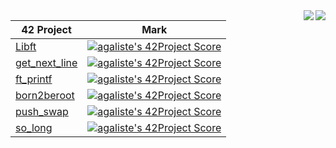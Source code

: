 <a href="https://github.com/somedevv/42-Cursus">
  <img align="right" src="https://badge42.herokuapp.com/api/stats/agaliste?privacyName=true" />
</a>
<a href="https://github.com/somedevv/42-C-Piscine">
  <img align="right" src="https://badge42.herokuapp.com/api/stats/agaliste?cursus=C%20Piscine&privacyName=true" />
</a>

| 42 Project       | Mark                                                                                                                                          |
|---------------|--------------------------------------------------------------------------------------------------------------------------------------------------|
| [Libft](https://github.com/somedevv/42-Cursus/tree/master/Rank%200/libft)         | [![agaliste's 42Project Score](https://badge42.herokuapp.com/api/project/agaliste/Libft)](https://badge42.herokuapp.com/api/project/agaliste/Libft)                  |
| [get_next_line](https://github.com/somedevv/42-Cursus/tree/master/Rank%201/get_next_line) | [![agaliste's 42Project Score](https://badge42.herokuapp.com/api/project/agaliste/get_next_line)](https://badge42.herokuapp.com/api/project/agaliste/get_next_line)          |
| [ft_printf](https://github.com/somedevv/42-Cursus/tree/master/Rank%201/ft_printf)     | [![agaliste's 42Project Score](https://badge42.herokuapp.com/api/project/agaliste/ft_printf)](https://badge42.herokuapp.com/api/project/agaliste/ft_printf)              |
| [born2beroot](https://github.com/somedevv/42-Cursus/tree/master/Rank%201/born2beroot/)   | [![agaliste's 42Project Score](https://badge42.herokuapp.com/api/project/agaliste/Born2beroot)](https://badge42.herokuapp.com/api/project/agaliste/Born2beroot)           |
| [push_swap](https://github.com/somedevv/42-Cursus/tree/master/Rank%202/push_swap)     | [![agaliste's 42Project Score](https://badge42.herokuapp.com/api/project/agaliste/push_swap)](https://badge42.herokuapp.com/api/project/agaliste/push_swap)              |
| [so_long](https://github.com/somedevv/42-Cursus/tree/master/Rank%202/so_long)       | [![agaliste's 42Project Score](https://badge42.herokuapp.com/api/project/agaliste/so_long)](https://badge42.herokuapp.com/api/project/agaliste/so_long)                |

<!--
**somedevv/somedevv** is a ✨ _special_ ✨ repository because its `README.md` (this file) appears on your GitHub profile.

Here are some ideas to get you started:

- 🔭 I’m currently working on ...
- 🌱 I’m currently learning ...
- 👯 I’m looking to collaborate on ...
- 🤔 I’m looking for help with ...
- 💬 Ask me about ...
- 📫 How to reach me: ...
- 😄 Pronouns: ...
- ⚡ Fun fact: ...
-->
